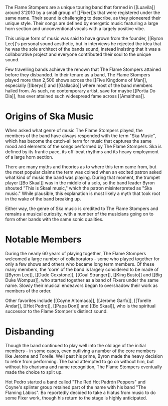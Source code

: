 The Flame Stompers are a unique touring band that formed in [[Luavila]] around 3'2010 by a small group of [[Fixer]]s that were registered under the same name. Their sound is challenging to describe, as they pioneered their unique style. Their songs are defined by energetic music featuring a large horn section and unconventional vocals with a largely positive vibe.

This unique form of music was said to have grown from the founder, [[Byron Lee]]'s personal sound aesthetic, but in interviews he rejected the idea that he was the sole architect of the bands sound, instead insisting that it was a collaborative project and everyone contributed their soul to the unique sound.

Few travelling bands achieve the renown that The Flame Stompers attained before they disbanded. In their tenure as a band, The Flame Stompers played more than 2,500 shows across the [[Five Kingdoms of Man]], especially [[Iberys]] and [[Gallacão]] where most of the band members hailed from. As such, no contemporary artist, save for maybe [[Portia Do Dia]], has ever attained such widespread fame across [[Amalthea]].

# Origins of Ska Music

When asked what genre of music The Flame Stompers played, the members of the band have always responded with the term "Ska Music", which has become the catch-all term for music that captures the same mood and elements of the songs performed by The Flame Stompers. Ska is defined by its frantic pace, its off-beat rhythms and its heavy employment of a large horn section.

There are many myths and theories as to where this term came from, but the most popular claims the term was coined when an excited patron asked what kind of music the band was playing. During that moment, the trumpet player [[Bo Skaal]] was in the middle of a solo, so the band leader Byron shouted "This is Skaal music," which the patron misinterpreted as "Ska music." While plausible, this explanation is most likely a myth that took root in the wake of the band breaking up.

Either way, the genre of Ska music is credited to The Flame Stompers and remains a musical curiosity, with a number of the musicians going on to form other bands with the same sonic qualities.

# Notable Members

During the nearly 60 years of playing together, The Flame Stompers welcomed a large number of collaborators - some who played together for only a few shows and others who became long term members. Of these many members, the 'core' of the band is largely considered to be made of [[Byron Lee]], [[Dude Coxstone]], [[Coal Stranger]], [[King Busto]] and [[Big Duke Wompus]], who started together as a band of Fixers under the same name. Slowly their musical endeavors began to overshadow their work as members of the order.

Other favorites include [[Coyne Altomaca]], [[Jerome Garfo]], [[Torelle Andar]], [[Hot Pedro]], [[Papa Don]] and [[Bo Skaal]], who is the spiritual successor to the Flame Stomper's distinct sound.

# Disbanding

Though the band continued to play well into the old age of the initial members - in some cases, even outliving a number of the core members like Jerome and Torelle. Well past his prime, Byron made the heavy decision to retire from performing. The band attempted to go on without him, but without his charisma and name recognition, The Flame Stompers eventually made the choice to split up.

Hot Pedro started a band called "The Red Hot Padrón Peppers" and Coyne's splinter group retained part of the name with his band "The Flaming Lábios". Bo reportedly decided to take a hiatus from music to do some Fixer work, though his return to the stage is highly anticipated.